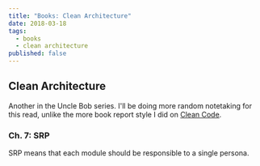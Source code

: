 ```yaml
---
title: "Books: Clean Architecture"
date: 2018-03-18
tags: 
  - books
  - clean architecture
published: false
---
```

## Clean Architecture

Another in the Uncle Bob series. I'll be doing more random notetaking for this read, unlike the more book report style I did on [Clean Code](https://stahlish.com/tags/clean-code/).

### Ch. 7: SRP

SRP means that each module should be responsible to a single persona.
